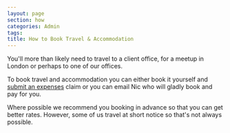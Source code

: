 ```yaml
---
layout: page
section: how
categories: Admin
tags:
title: How to Book Travel & Accommodation
---
```


You'll more than likely need to travel to a client office, for a meetup in London or perhaps to one of our offices.

To book travel and accommodation you can either book it yourself and [submit an expenses](/working-at-wunderkraut/equipment-and-expenses/how-claim-expenses/) claim or you can email Nic who will gladly book and pay for you.

Where possible we recommend you booking in advance so that you can get better rates. However, some of us travel at short notice so that's not always possible.